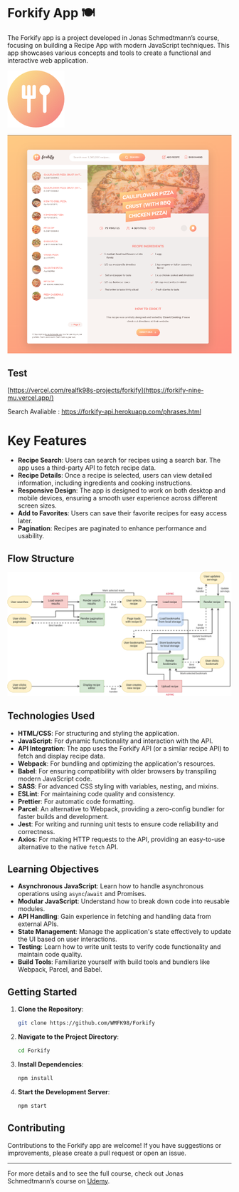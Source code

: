 # Forkify App 🍽️

The Forkify app is a project developed in Jonas Schmedtmann’s course, focusing on building a Recipe App with modern JavaScript techniques. This app showcases various concepts and tools to create a functional and interactive web application.

![Forkify App](src/img/favicon.png)  

![Forkify App](forkify-app.png)

## Test
[https://vercel.com/realfk98s-projects/forkify](https://forkify-nine-mu.vercel.app/)

Search Avaliable : https://forkify-api.herokuapp.com/phrases.html

# Key Features

- **Recipe Search**: Users can search for recipes using a search bar. The app uses a third-party API to fetch recipe data.
- **Recipe Details**: Once a recipe is selected, users can view detailed information, including ingredients and cooking instructions.
- **Responsive Design**: The app is designed to work on both desktop and mobile devices, ensuring a smooth user experience across different screen sizes.
- **Add to Favorites**: Users can save their favorite recipes for easy access later.
- **Pagination**: Recipes are paginated to enhance performance and usability.

## Flow Structure
 
![flow-3](forkify-flowchart-part-3.png)

## Technologies Used

- **HTML/CSS**: For structuring and styling the application.
- **JavaScript**: For dynamic functionality and interaction with the API.
- **API Integration**: The app uses the Forkify API (or a similar recipe API) to fetch and display recipe data.
- **Webpack**: For bundling and optimizing the application's resources.
- **Babel**: For ensuring compatibility with older browsers by transpiling modern JavaScript code.
- **SASS**: For advanced CSS styling with variables, nesting, and mixins.
- **ESLint**: For maintaining code quality and consistency.
- **Prettier**: For automatic code formatting.
- **Parcel**: An alternative to Webpack, providing a zero-config bundler for faster builds and development.
- **Jest**: For writing and running unit tests to ensure code reliability and correctness.
- **Axios**: For making HTTP requests to the API, providing an easy-to-use alternative to the native `fetch` API.

## Learning Objectives

- **Asynchronous JavaScript**: Learn how to handle asynchronous operations using `async`/`await` and Promises.
- **Modular JavaScript**: Understand how to break down code into reusable modules.
- **API Handling**: Gain experience in fetching and handling data from external APIs.
- **State Management**: Manage the application's state effectively to update the UI based on user interactions.
- **Testing**: Learn how to write unit tests to verify code functionality and maintain code quality.
- **Build Tools**: Familiarize yourself with build tools and bundlers like Webpack, Parcel, and Babel.

## Getting Started

1. **Clone the Repository**: 

    ```bash
    git clone https://github.com/WMFK98/Forkify
    ```

2. **Navigate to the Project Directory**: 

    ```bash
    cd Forkify
    ```

3. **Install Dependencies**: 

    ```bash
    npm install
    ```

4. **Start the Development Server**: 

    ```bash
    npm start
    ```

## Contributing

Contributions to the Forkify app are welcome! If you have suggestions or improvements, please create a pull request or open an issue.

---

For more details and to see the full course, check out Jonas Schmedtmann’s course on [Udemy](https://www.udemy.com/course/advanced-css-and-sass/).
